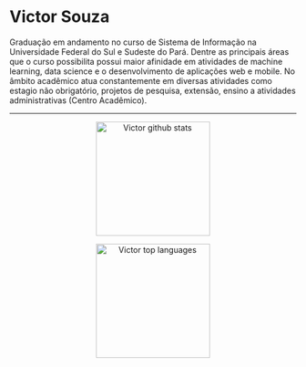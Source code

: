 

<!--
**victorsouzadev/victorsouzadev** is a ✨ _special_ ✨ repository because its `README.md` (this file) appears on your GitHub profile.

Here are some ideas to get you started:

- 🔭 I’m currently working on ...
- 🌱 I’m currently learning ...
- 👯 I’m looking to collaborate on ...
- 🤔 I’m looking for help with ...
- 💬 Ask me about ...
- 📫 How to reach me: ...
- 😄 Pronouns: ...
- ⚡ Fun fact: ...
-->
# Victor Souza
Graduação em andamento no curso de Sistema de Informação na Universidade Federal do Sul e Sudeste do Pará. Dentre as principais áreas que o curso possibilita possui maior afinidade em atividades de machine learning, data science e o desenvolvimento de aplicações web e mobile. No âmbito acadêmico atua constantemente em diversas atividades como estagio não obrigatório, projetos de pesquisa, extensão, ensino a atividades administrativas (Centro Acadêmico).
<hr />



<p align="center">
<img src="https://github-readme-stats.vercel.app/api?username=victorsouzadev&show_icons=true" alt="Victor github stats" height=200/>
</p>

<p align="center">
<img src="https://github-readme-stats.vercel.app/api/top-langs/?username=victorsouzadev&layout=compact" alt="Victor top languages" height=200/> 
</p>

